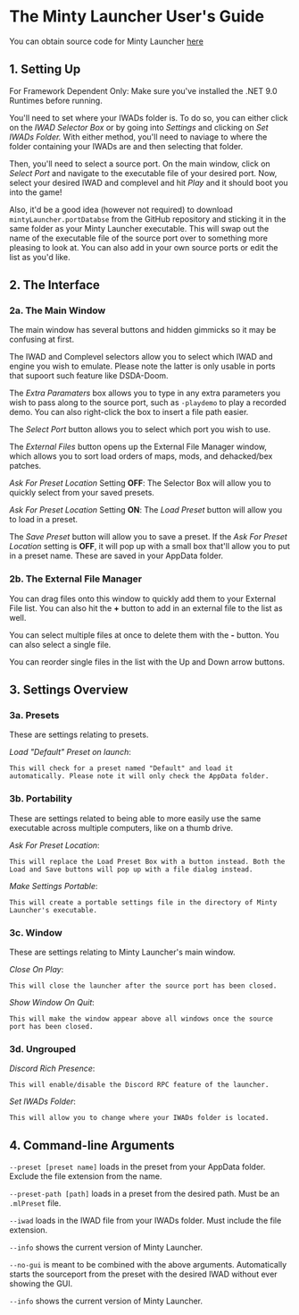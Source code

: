 # The Minty Launcher User's Guide

You can obtain source code for Minty Launcher [here](https://github.com/PENGUINCODER1/Minty-Launcher)

## 1. Setting Up
For Framework Dependent Only: Make sure you've installed the .NET 9.0 Runtimes before running.

You'll need to set where your IWADs folder is. To do so, you can either click on the *IWAD Selector Box* or by going into *Settings* and clicking on *Set IWADs Folder.* 
With either method, you'll need to naviage to where the folder containing your IWADs are and then selecting that folder.

Then, you'll need to select a source port. On the main window, click on *Select Port* and navigate to the executable file of your desired port.
Now, select your desired IWAD and complevel and hit *Play* and it should boot you into the game!

Also, it'd be a good idea (however not required) to download `mintyLauncher.portDatabse` from the GitHub repository and sticking it in the same folder as your Minty Launcher executable.
This will swap out the name of the executable file of the source port over to something more pleasing to look at. You can also add in your own source ports or edit the list as you'd like.

## 2. The Interface

### 2a. The Main Window
The main window has several buttons and hidden gimmicks so it may be confusing at first.

The IWAD and Complevel selectors allow you to select which IWAD and engine you wish to emulate. Please note the latter is only usable in ports that supoort such feature like DSDA-Doom.

The *Extra Paramaters* box allows you to type in any extra parameters you wish to pass along to the source port, such as `-playdemo` to play a recorded demo.
You can also right-click the box to insert a file path easier.

The *Select Port* button allows you to select which port you wish to use.

The *External Files* button opens up the External File Manager window, which allows you to sort load orders of maps, mods, and dehacked/bex patches.

*Ask For Preset Location* Setting **OFF**: The Selector Box will allow you to quickly select from your saved presets.

*Ask For Preset Location* Setting **ON**: The *Load Preset* button will allow you to load in a preset.

The *Save Preset* button will allow you to save a preset. If the *Ask For Preset Location* setting is **OFF**, it will pop up with a small box that'll allow you to put in a preset name. These are saved in your AppData folder.

### 2b. The External File Manager
You can drag files onto this window to quickly add them to your External File list. You can also hit the **+** button to add in an external file to the list as well.

You can select multiple files at once to delete them with the **-** button. You can also select a single file.

You can reorder single files in the list with the Up and Down arrow buttons.

## 3. Settings Overview

### 3a. Presets
These are settings relating to presets.

*Load "Default" Preset on launch*: 

	This will check for a preset named "Default" and load it automatically. Please note it will only check the AppData folder.
	
### 3b. Portability
These are settings related to being able to more easily use the same executable across multiple computers, like on a thumb drive.

*Ask For Preset Location*:

	This will replace the Load Preset Box with a button instead. Both the Load and Save buttons will pop up with a file dialog instead.
	
*Make Settings Portable*:
	
	This will create a portable settings file in the directory of Minty Launcher's executable.
	
### 3c. Window
These are settings relating to Minty Launcher's main window.

*Close On Play*:

	This will close the launcher after the source port has been closed.
	
*Show Window On Quit*:

	This will make the window appear above all windows once the source port has been closed.
	
### 3d. Ungrouped

*Discord Rich Presence*:

	This will enable/disable the Discord RPC feature of the launcher.
	
*Set IWADs Folder*:

	This will allow you to change where your IWADs folder is located.
	
## 4. Command-line Arguments
`--preset [preset name]` loads in the preset from your AppData folder. Exclude the file extension from the name.

`--preset-path [path]` loads in a preset from the desired path. Must be an `.mlPreset` file.

`--iwad` loads in the IWAD file from your IWADs folder. Must include the file extension.

`--info` shows the current version of Minty Launcher.

`--no-gui` is meant to be combined with the above arguments. Automatically starts the sourceport from the preset with the desired IWAD without ever showing the GUI.

`--info` shows the current version of Minty Launcher.